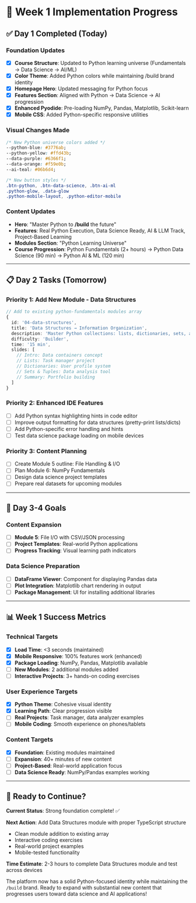 # 🐍 Week 1 Implementation Progress

## ✅ Day 1 Completed (Today)

### **Foundation Updates**
- [x] **Course Structure**: Updated to Python learning universe (Fundamentals → Data Science → AI/ML)
- [x] **Color Theme**: Added Python colors while maintaining /build brand identity
- [x] **Homepage Hero**: Updated messaging for Python focus
- [x] **Features Section**: Aligned with Python → Data Science → AI progression  
- [x] **Enhanced Pyodide**: Pre-loading NumPy, Pandas, Matplotlib, Scikit-learn
- [x] **Mobile CSS**: Added Python-specific responsive utilities

### **Visual Changes Made**
```css
/* New Python universe colors added */
--python-blue: #3776ab;
--python-yellow: #ffd43b;
--data-purple: #6366f1;
--data-orange: #f59e0b;
--ai-teal: #06b6d4;

/* New button styles */
.btn-python, .btn-data-science, .btn-ai-ml
.python-glow, .data-glow
.python-mobile-layout, .python-editor-mobile
```

### **Content Updates**
- **Hero**: "Master Python to **/build** the future"
- **Features**: Real Python Execution, Data Science Ready, AI & LLM Track, Project-Based Learning
- **Modules Section**: "Python Learning Universe" 
- **Course Progression**: Python Fundamentals (2+ hours) → Python Data Science (90 min) → Python AI & ML (120 min)

---

## 📋 Day 2 Tasks (Tomorrow)

### **Priority 1: Add New Module - Data Structures**
```typescript
// Add to existing python-fundamentals modules array
{
  id: '04-data-structures',
  title: 'Data Structures → Information Organization', 
  description: 'Master Python collections: lists, dictionaries, sets, and tuples for real data handling.',
  difficulty: 'Builder',
  time: '15 min',
  slides: [
    // Intro: Data containers concept
    // Lists: Task manager project
    // Dictionaries: User profile system
    // Sets & Tuples: Data analysis tool
    // Summary: Portfolio building
  ]
}
```

### **Priority 2: Enhanced IDE Features**  
- [ ] Add Python syntax highlighting hints in code editor
- [ ] Improve output formatting for data structures (pretty-print lists/dicts)
- [ ] Add Python-specific error handling and hints
- [ ] Test data science package loading on mobile devices

### **Priority 3: Content Planning**
- [ ] Create Module 5 outline: File Handling & I/O
- [ ] Plan Module 6: NumPy Fundamentals  
- [ ] Design data science project templates
- [ ] Prepare real datasets for upcoming modules

---

## 🎯 Day 3-4 Goals

### **Content Expansion**
- [ ] **Module 5**: File I/O with CSV/JSON processing
- [ ] **Project Templates**: Real-world Python applications
- [ ] **Progress Tracking**: Visual learning path indicators  

### **Data Science Preparation**
- [ ] **DataFrame Viewer**: Component for displaying Pandas data
- [ ] **Plot Integration**: Matplotlib chart rendering in output
- [ ] **Package Management**: UI for installing additional libraries

---

## 📊 Week 1 Success Metrics

### **Technical Targets**
- [x] **Load Time**: <3 seconds (maintained)
- [x] **Mobile Responsive**: 100% features work (enhanced)
- [x] **Package Loading**: NumPy, Pandas, Matplotlib available
- [ ] **New Modules**: 2 additional modules added
- [ ] **Interactive Projects**: 3+ hands-on coding exercises

### **User Experience Targets**
- [x] **Python Theme**: Cohesive visual identity
- [x] **Learning Path**: Clear progression visible
- [ ] **Real Projects**: Task manager, data analyzer examples
- [ ] **Mobile Coding**: Smooth experience on phones/tablets

### **Content Targets**
- [x] **Foundation**: Existing modules maintained
- [ ] **Expansion**: 40+ minutes of new content  
- [ ] **Project-Based**: Real-world application focus
- [ ] **Data Science Ready**: NumPy/Pandas examples working

---

## 🚀 Ready to Continue?

**Current Status**: Strong foundation complete! ✅

**Next Action**: Add Data Structures module with proper TypeScript structure
- Clean module addition to existing array
- Interactive coding exercises  
- Real-world project examples
- Mobile-tested functionality

**Time Estimate**: 2-3 hours to complete Data Structures module and test across devices

The platform now has a solid Python-focused identity while maintaining the `/build` brand. Ready to expand with substantial new content that progresses users toward data science and AI applications! 